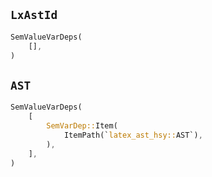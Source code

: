 ## `LxAstId`

```rust
SemValueVarDeps(
    [],
)
```

## `AST`

```rust
SemValueVarDeps(
    [
        SemVarDep::Item(
            ItemPath(`latex_ast_hsy::AST`),
        ),
    ],
)
```
